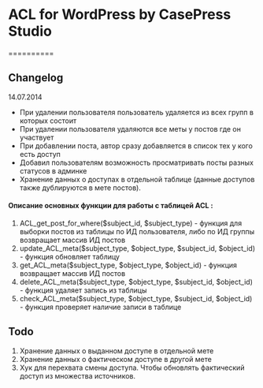 # ACL for WordPress by CasePress Studio
==========
## Changelog 
14.07.2014
* При удалении пользователя пользователь удаляется из всех групп в которых состоит
* При удалении пользователя удаляются все меты у постов где он участвует
* При добавлении поста, автор сразу добавляется в список тех у кого есть доступ
* Добавил пользователям возможность просматривать посты разных статусов в админке
* Хранение данных о доступах в отдельной таблице (данные доступов также дублируются в мете постов).

#### Описание основных функции для работы с таблицей ACL :

1. ACL_get_post_for_where($subject_id, $subject_type) - функция для выборки постов из таблицы по ИД пользователя, либо по ИД группы возвращает массив ИД постов
2. update_ACL_meta($subject_type, $object_type, $subject_id, $object_id) - функция обновляет таблицу
3. get_ACL_meta($subject_type, $object_type, $object_id) - функция возвращает массив ИД постов
4. delete_ACL_meta($subject_type, $object_type, $subject_id, $object_id) - функция удаляет запись из таблицы
5. check_ACL_meta($subject_type, $object_type, $subject_id, $object_id) - функция проверяет наличие записи в таблице

## Todo
1. Хранение данных о выданном доступе в отдельной мете
2. Хранение данных о фактическом доступе в другой мете
3. Хук для перехвата смены доступа. Чтобы обновлять фактический доступ из множества источников.

